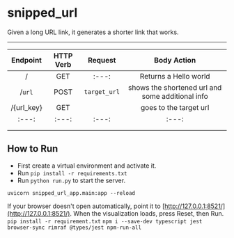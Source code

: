 # snipped_url
Given a long URL link, it generates a shorter link that works.


----
|  Endpoint  | HTTP Verb |   Request    |                   Body Action                    |
|:----------:|:---------:|:------------:|:------------------------------------------------:|
|     /      |    GET    |    :---:     |              Returns a Hello world               |
|   /`url`   |   POST    | `target_url` | shows the shortened url and some additional info |
| /{url_key} |    GET    |              |              goes to the target url              |
|   :---:    |   :---:   |    :---:     |                      :---:                       |
|            |           |              |                                                  |
|            |           |              |                                                  |


## How to Run

- First create a virtual environment and activate it.
- Run `pip install -r requirements.txt`
- Run `python run.py` to start the server.

`uvicorn snipped_url_app.main:app --reload`

If your browser doesn't open automatically, point it to [http://127.0.0.1:8521/](http://127.0.0.1:8521/). When the visualization loads, press Reset, then Run.
`pip install -r requirement.txt`
`npm i --save-dev typescript jest browser-sync rimraf @types/jest npm-run-all`
